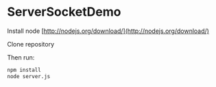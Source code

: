 ServerSocketDemo
================

Install node [http://nodejs.org/download/](http://nodejs.org/download/)

Clone repository

Then run:

```sh
npm install
node server.js
```
